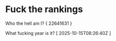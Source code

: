 # Fuck the rankings

Who the hell am I?
{ 22641631 }

What fucking year is it?
[ 2025-10-15T08:26:40Z ]
